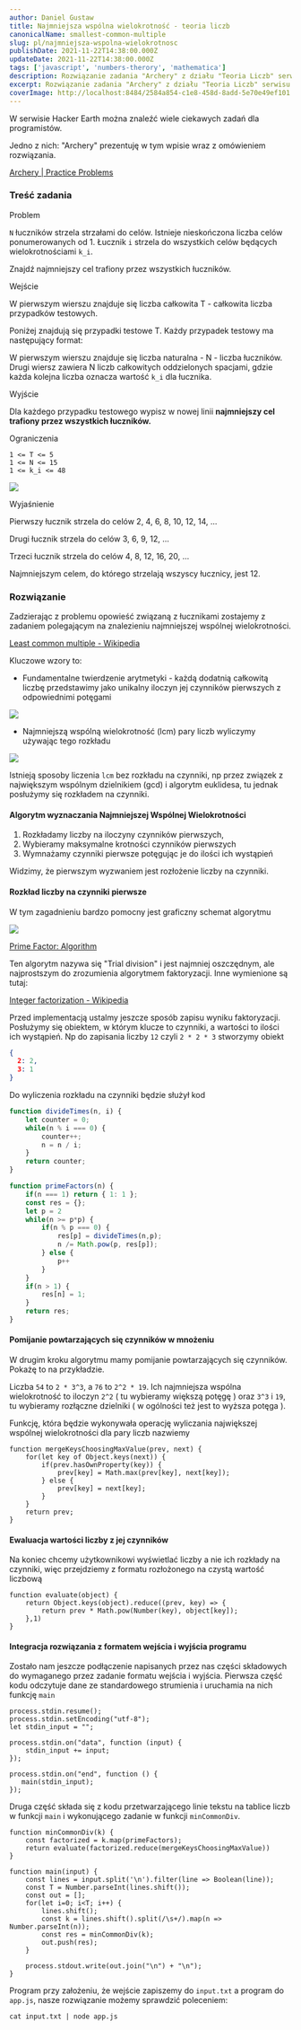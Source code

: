 ```yaml
---
author: Daniel Gustaw
title: Najmniejsza wspólna wielokrotność - teoria liczb
canonicalName: smallest-common-multiple
slug: pl/najmniejsza-wspolna-wielokrotnosc
publishDate: 2021-11-22T14:38:00.000Z
updateDate: 2021-11-22T14:38:00.000Z
tags: ['javascript', 'numbers-therory', 'mathematica']
description: Rozwiązanie zadania "Archery" z działu "Teoria Liczb" serwisu "Hacker Earth". Zadanie polega na wyznaczeniu najmniejszej wspólnej wielokrotności ciągu liczb.
excerpt: Rozwiązanie zadania "Archery" z działu "Teoria Liczb" serwisu "Hacker Earth". Zadanie polega na wyznaczeniu najmniejszej wspólnej wielokrotności ciągu liczb.
coverImage: http://localhost:8484/2584a854-c1e8-458d-8add-5e70e49ef101.avif
---
```


W serwisie Hacker Earth można znaleźć wiele ciekawych zadań dla programistów.

Jedno z nich: "Archery" prezentuję w tym wpisie wraz z omówieniem rozwiązania.

[Archery | Practice Problems](https://www.hackerearth.com/practice/math/number-theory/basic-number-theory-1/practice-problems/algorithm/archery-1/)

### Treść zadania

Problem

`N` łuczników strzela strzałami do celów. Istnieje nieskończona liczba celów ponumerowanych od 1. Łucznik `i` strzela do wszystkich celów będących wielokrotnościami `k_i`.

Znajdź najmniejszy cel trafiony przez wszystkich łuczników.

Wejście

W pierwszym wierszu znajduje się liczba całkowita T - całkowita liczba przypadków testowych.

Poniżej znajdują się przypadki testowe T. Każdy przypadek testowy ma następujący format:

W pierwszym wierszu znajduje się liczba naturalna - N - liczba łuczników. Drugi wiersz zawiera N liczb całkowitych oddzielonych spacjami, gdzie każda kolejna liczba oznacza wartość `k_i` dla łucznika.

Wyjście

Dla każdego przypadku testowego wypisz w nowej linii **najmniejszy cel trafiony przez wszystkich łuczników.**

Ograniczenia

```
1 <= T <= 5
1 <= N <= 15
1 <= k_i <= 48
```

![](http://localhost:8484/8125dd8c-e9dc-4dd9-ab8c-cdbaaf274cc1.avif)

Wyjaśnienie

Pierwszy łucznik strzela do celów 2, 4, 6, 8, 10, 12, 14, ...

Drugi łucznik strzela do celów 3, 6, 9, 12, ...

Trzeci łucznik strzela do celów 4, 8, 12, 16, 20, ...

Najmniejszym celem, do którego strzelają wszyscy łucznicy, jest 12.

### Rozwiązanie

Zadzierając z problemu opowieść związaną z łucznikami zostajemy z zadaniem polegającym na znalezieniu najmniejszej wspólnej wielokrotności.

[Least common multiple - Wikipedia](https://en.wikipedia.org/wiki/Least_common_multiple)

Kluczowe wzory to:

* Fundamentalne twierdzenie arytmetyki - każdą dodatnią całkowitą liczbę przedstawimy jako unikalny iloczyn jej czynników pierwszych z odpowiednimi potęgami

![](http://localhost:8484/20687346-ea6f-43fc-8b22-7a7573819554.avif)

* Najmniejszą wspólną wielokrotność (lcm) pary liczb wyliczymy używając tego rozkładu

![](http://localhost:8484/29216930-efaf-40f6-81e6-49f186d6a8fc.avif)

Istnieją sposoby liczenia `lcm` bez rozkładu na czynniki, np przez związek z największym wspólnym dzielnikiem (gcd) i algorytm euklidesa, tu jednak posłużymy się rozkładem na czynniki.

#### Algorytm wyznaczania Najmniejszej Wspólnej Wielokrotności

1. Rozkładamy liczby na iloczyny czynników pierwszych,
2. Wybieramy maksymalne krotności czynników pierwszych
3. Wymnażamy czynniki pierwsze potęgując je do ilości ich wystąpień

Widzimy, że pierwszym wyzwaniem jest rozłożenie liczby na czynniki.

#### Rozkład liczby na czynniki pierwsze

W tym zagadnieniu bardzo pomocny jest graficzny schemat algorytmu

![](http://localhost:8484/102c0a22-4b94-4642-97b0-6e96f9d9bd47.avif)

[Prime Factor: Algorithm](https://people.revoledu.com/kardi/tutorial/BasicMath/Prime/Algorithm-PrimeFactor.html?txtInput&#x3D;10&txtResult&#x3D;4+is+a+Composite+number.%0D%0A%0D%0APrime+factorization%3A+%0D%0A4+%3D+2%5E2%0D%0A%0D%0AThere+are+3+divisors.+%0D%0ADivisors+of+4+are+1%2C2%2C4%0D%0A)

Ten algorytm nazywa się "Trial division" i jest najmniej oszczędnym, ale najprostszym do zrozumienia algorytmem faktoryzacji. Inne wymienione są tutaj:

[Integer factorization - Wikipedia](https://en.wikipedia.org/wiki/Integer_factorization)

Przed implementacją ustalmy jeszcze sposób zapisu wyniku faktoryzacji. Posłużymy się obiektem, w którym klucze to czynniki, a wartości to ilości ich wystąpień. Np do zapisania liczby `12` czyli `2 * 2 * 3` stworzymy obiekt

```json
{
  2: 2,
  3: 1
}
```

Do wyliczenia rozkładu na czynniki będzie służył kod

```javascript
function divideTimes(n, i) {
    let counter = 0;
    while(n % i === 0) {
        counter++;
        n = n / i;
    }
    return counter;
}

function primeFactors(n) {
    if(n === 1) return { 1: 1 };
    const res = {};
    let p = 2
    while(n >= p*p) {
        if(n % p === 0) {
            res[p] = divideTimes(n,p);
            n /= Math.pow(p, res[p]);
        } else {
            p++
        }
    }
    if(n > 1) {
        res[n] = 1;
    }
    return res;
}
```

#### Pomijanie powtarzających się czynników w mnożeniu

W drugim kroku algorytmu mamy pomijanie powtarzających się czynników. Pokażę to na przykładzie.

Liczba `54` to `2 * 3^3`, a `76` to `2^2 * 19`. Ich najmniejsza wspólna wielokrotność to iloczyn `2^2` ( tu wybieramy większą potęgę ) oraz `3^3` i `19`, tu wybieramy rozłączne dzielniki ( w ogólności też jest to wyższa potęga ).

Funkcję, która będzie wykonywała operację wyliczania największej wspólnej wielokrotności dla pary liczb nazwiemy

```
function mergeKeysChoosingMaxValue(prev, next) {
    for(let key of Object.keys(next)) {
        if(prev.hasOwnProperty(key)) {
            prev[key] = Math.max(prev[key], next[key]);
        } else {
            prev[key] = next[key];
        }
    }
    return prev;
}
```

#### Ewaluacja wartości liczby z jej czynników

Na koniec chcemy użytkownikowi wyświetlać liczby a nie ich rozkłady na czynniki, więc przejdziemy z formatu rozłożonego na czystą wartość liczbową

```
function evaluate(object) {
    return Object.keys(object).reduce((prev, key) => {
        return prev * Math.pow(Number(key), object[key]);
    },1)
}
```

#### Integracja rozwiązania z formatem wejścia i wyjścia programu

Zostało nam jeszcze podłączenie napisanych przez nas części składowych do wymaganego przez zadanie formatu wejścia i wyjścia. Pierwsza część kodu odczytuje dane ze standardowego strumienia i uruchamia na nich funkcję `main`

```
process.stdin.resume();
process.stdin.setEncoding("utf-8");
let stdin_input = "";

process.stdin.on("data", function (input) {
    stdin_input += input;
});

process.stdin.on("end", function () {
   main(stdin_input);
});
```

Druga część składa się z kodu przetwarzającego linie tekstu na tablice liczb w funkcji `main` i wykonującego zadanie w funkcji `minCommonDiv`.

```
function minCommonDiv(k) {
    const factorized = k.map(primeFactors);
    return evaluate(factorized.reduce(mergeKeysChoosingMaxValue))
}

function main(input) {
    const lines = input.split('\n').filter(line => Boolean(line));
    const T = Number.parseInt(lines.shift());
    const out = [];
    for(let i=0; i<T; i++) {
        lines.shift();
        const k = lines.shift().split(/\s+/).map(n => Number.parseInt(n));
        const res = minCommonDiv(k);
        out.push(res);
    }

    process.stdout.write(out.join("\n") + "\n");
}
```

Program przy założeniu, że wejście zapiszemy do `input.txt` a program do `app.js`, nasze rozwiązanie możemy sprawdzić poleceniem:

```
cat input.txt | node app.js
```
